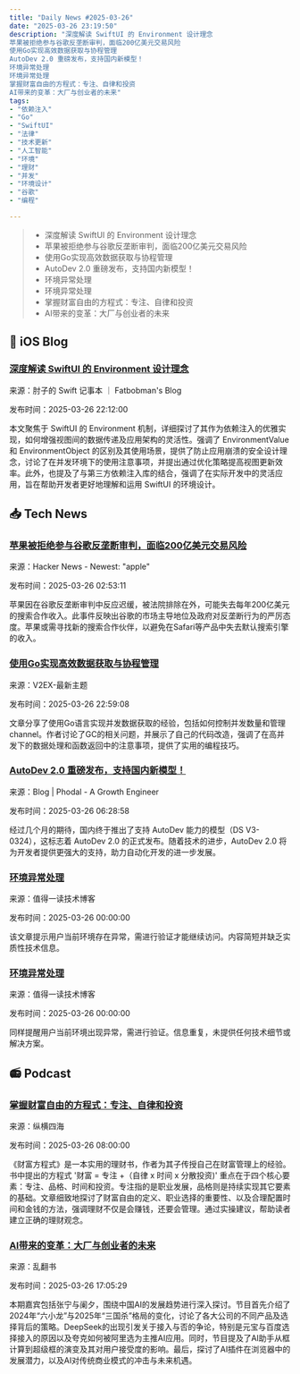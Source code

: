 ```yaml
---
title: "Daily News #2025-03-26"
date: "2025-03-26 23:19:50"
description: "深度解读 SwiftUI 的 Environment 设计理念
苹果被拒绝参与谷歌反垄断审判，面临200亿美元交易风险
使用Go实现高效数据获取与协程管理
AutoDev 2.0 重磅发布，支持国内新模型！
环境异常处理
环境异常处理
掌握财富自由的方程式：专注、自律和投资
AI带来的变革：大厂与创业者的未来"
tags: 
- "依赖注入"
- "Go"
- "SwiftUI"
- "法律"
- "技术更新"
- "人工智能"
- "环境"
- "理财"
- "并发"
- "环境设计"
- "谷歌"
- "编程"

---
```


> - 深度解读 SwiftUI 的 Environment 设计理念
> - 苹果被拒绝参与谷歌反垄断审判，面临200亿美元交易风险
> - 使用Go实现高效数据获取与协程管理
> - AutoDev 2.0 重磅发布，支持国内新模型！
> - 环境异常处理
> - 环境异常处理
> - 掌握财富自由的方程式：专注、自律和投资
> - AI带来的变革：大厂与创业者的未来

## 🍎 iOS Blog

### [深度解读 SwiftUI 的 Environment 设计理念](https://fatbobman.com/zh/posts/swiftui-environment-concepts-and-practice/)

来源：肘子的 Swift 记事本 ｜ Fatbobman's Blog

发布时间：2025-03-26 22:12:00

本文聚焦于 SwiftUI 的 Environment 机制，详细探讨了其作为依赖注入的优雅实现，如何增强视图间的数据传递及应用架构的灵活性。强调了 EnvironmentValue 和 EnvironmentObject 的区别及其使用场景，提供了防止应用崩溃的安全设计理念，讨论了在并发环境下的使用注意事项，并提出通过优化策略提高视图更新效率。此外，也提及了与第三方依赖注入库的结合，强调了在实际开发中的灵活应用，旨在帮助开发者更好地理解和运用 SwiftUI 的环境设计。

## 📥 Tech News

### [苹果被拒绝参与谷歌反垄断审判，面临200亿美元交易风险](https://arstechnica.com/tech-policy/2025/03/apple-barred-from-google-antitrust-trial-putting-20-billion-search-deal-on-the-line/)

来源：Hacker News - Newest: "apple"

发布时间：2025-03-26 02:53:11

苹果因在谷歌反垄断审判中反应迟缓，被法院排除在外，可能失去每年200亿美元的搜索合作收入。此事件反映出谷歌的市场主导地位及政府对反垄断行为的严厉态度。苹果或需寻找新的搜索合作伙伴，以避免在Safari等产品中失去默认搜索引擎的收入。

### [使用Go实现高效数据获取与协程管理](https://www.v2ex.com/t/1121341)

来源：V2EX-最新主题

发布时间：2025-03-26 22:59:08

文章分享了使用Go语言实现并发数据获取的经验，包括如何控制并发数量和管理channel。作者讨论了GC的相关问题，并展示了自己的代码改造，强调了在高并发下的数据处理和函数返回中的注意事项，提供了实用的编程技巧。

### [AutoDev 2.0 重磅发布，支持国内新模型！](http://www.phodal.com/blog/autodev-2-0/)

来源：Blog | Phodal - A Growth Engineer

发布时间：2025-03-26 06:28:58

经过几个月的期待，国内终于推出了支持 AutoDev 能力的模型（DS V3-0324），这标志着 AutoDev 2.0 的正式发布。随着技术的进步，AutoDev 2.0 将为开发者提供更强大的支持，助力自动化开发的进一步发展。

### [环境异常处理](https://mp.weixin.qq.com/s/2Og361FIQ7WcknBIYFskQw)

来源：值得一读技术博客

发布时间：2025-03-26 00:00:00

该文章提示用户当前环境存在异常，需进行验证才能继续访问。内容简短并缺乏实质性技术信息。

### [环境异常处理](https://mp.weixin.qq.com/s/AX0wBCfss4WZRcrRHFqPCA)

来源：值得一读技术博客

发布时间：2025-03-26 00:00:00

同样提醒用户当前环境出现异常，需进行验证。信息重复，未提供任何技术细节或解决方案。


## 📻 Podcast

### [掌握财富自由的方程式：专注、自律和投资](https://www.xiaoyuzhoufm.com/episode/67e2d16e243baa29373251e0)

来源：纵横四海

发布时间：2025-03-26 08:00:00

《财富方程式》是一本实用的理财书，作者为其子传授自己在财富管理上的经验。书中提出的方程式 '财富 = 专注 +（自律 x 时间 x 分散投资)' 重点在于四个核心要素：专注、品格、时间和投资。专注指的是职业发展，品格则是持续实现其它要素的基础。文章细致地探讨了财富自由的定义、职业选择的重要性、以及合理配置时间和金钱的方法，强调理财不仅是会赚钱，还要会管理。通过实操建议，帮助读者建立正确的理财观念。

### [AI带来的变革：大厂与创业者的未来](https://www.xiaoyuzhoufm.com/episode/67e3bdbeaf5840b3336de99a)

来源：乱翻书

发布时间：2025-03-26 17:05:29

本期嘉宾包括张宁与阑夕，围绕中国AI的发展趋势进行深入探讨。节目首先介绍了2024年“六小龙”与2025年“三国杀”格局的变化，讨论了各大公司的不同产品及选择背后的策略。DeepSeek的出现引发关于接入与否的争论，特别是元宝与百度选择接入的原因以及夸克如何被阿里选为主推AI应用。同时，节目提及了AI助手从框计算到超级框的演变及其对用户接受度的影响。最后，探讨了AI插件在浏览器中的发展潜力，以及AI对传统商业模式的冲击与未来机遇。
